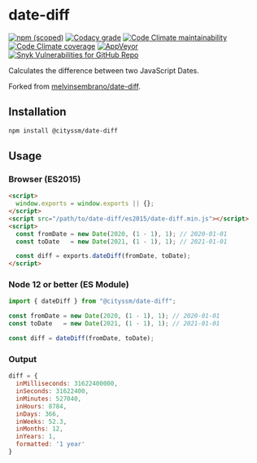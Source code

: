 # date-diff

[![npm (scoped)](https://img.shields.io/npm/v/@cityssm/date-diff)](https://www.npmjs.com/package/@cityssm/date-diff) [![Codacy grade](https://img.shields.io/codacy/grade/57708a0662df41a8b494dbc009e620b1)](https://app.codacy.com/gh/cityssm/date-diff/dashboard) [![Code Climate maintainability](https://img.shields.io/codeclimate/maintainability/cityssm/date-diff)](https://codeclimate.com/github/cityssm/date-diff) [![Code Climate coverage](https://img.shields.io/codeclimate/coverage/cityssm/date-diff)](https://codeclimate.com/github/cityssm/date-diff) [![AppVeyor](https://img.shields.io/appveyor/build/dangowans/date-diff)](https://ci.appveyor.com/project/dangowans/date-diff) [![Snyk Vulnerabilities for GitHub Repo](https://img.shields.io/snyk/vulnerabilities/github/cityssm/date-diff)](https://app.snyk.io/org/cityssm/project/512fb2a1-4f6c-4c03-a741-bb51e7e9603a)

Calculates the difference between two JavaScript Dates.

Forked from [melvinsembrano/date-diff](https://github.com/melvinsembrano/date-diff).

## Installation

```bash
npm install @cityssm/date-diff
```

## Usage

### Browser (ES2015)

```html
<script>
  window.exports = window.exports || {};
</script>
<script src="/path/to/date-diff/es2015/date-diff.min.js"></script>
<script>
  const fromDate = new Date(2020, (1 - 1), 1); // 2020-01-01
  const toDate   = new Date(2021, (1 - 1), 1); // 2021-01-01

  const diff = exports.dateDiff(fromDate, toDate);
</script>
```

### Node 12 or better (ES Module)

```javascript
import { dateDiff } from "@cityssm/date-diff";

const fromDate = new Date(2020, (1 - 1), 1); // 2020-01-01
const toDate   = new Date(2021, (1 - 1), 1); // 2021-01-01

const diff = dateDiff(fromDate, toDate);
```

### Output

``` javascript
diff = {
  inMilliseconds: 31622400000,
  inSeconds: 31622400,
  inMinutes: 527040,
  inHours: 8784,
  inDays: 366,
  inWeeks: 52.3,
  inMonths: 12,
  inYears: 1,
  formatted: '1 year'
}
```
